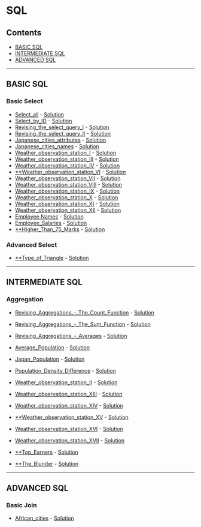 # SQL
## Contents
<!--* [Advanced Join](#Advanced-Join)
* [Advanced Select](#Advanced-Select)
* [Aggregation](#Aggregation)
* [Alternative Select](#Alternative-Select)
* [Basic Join](#Basic-Join)-->
* [BASIC SQL](#BASIC-SQL)
* [INTERMEDIATE SQL](#INTERMEDIATE-SQL)
* [ADVANCED SQL](#ADVANCED-SQL)
<!--
___
### Advanced Join
* [Placements](pdf/placements.pdf) - [Solution](sql/Placements.sql)
* [Symmetric_Pairs](pdf/symmetric-pairs.pdf) - [Solution](sql/Symmetric_Pairs.sql)


___
### Alternative Select
* [Draw_the_Triangle1](pdf/draw-the-triangle-1.pdf) - [Solution](sql/Draw_the_Triangle1.sql)
* [Draw_the_Triangle2](pdf/draw-the-triangle-2.pdf) - [Solution](sql/Draw_the_Triangle2.sql)
-->
___
## BASIC SQL


### Basic Select
* [Select_all](pdf/select-all-sql.pdf) - [Solution](SQL/select_all.sql)
* [Select_by_ID](pdf/select-by-id.pdf) - [Solution](SQL/select_by_id.sql)
* [Revising_the_select_query_I](pdf/revising-the-select-query.pdf) - [Solution](SQL/revising_the_select_query.sql)
* [Revising_the_select_query_II](pdf/revising-the-select-query-2.pdf) - [Solution](SQL/revising_the_select_query_II.sql)
* [Japanese_cities_attributes](pdf/japanese-cities-attributes.pdf) - [Solution](SQL/japanese_cities_attributes.sql)
* [Japanese_cities_names](pdf/japanese-cities-name.pdf) - [Solution](SQL/japanese_cities_names.sql)
* [Weather_observation_station_I](pdf/weather-observation-station-1.pdf) - [Solution](SQL/weather_observation_station_I.sql)
* [Weather_observation_station_III](pdf/weather-observation-station-3.pdf) - [Solution](SQL/weather_observation_station_III.sql)
* [Weather_observation_station_IV](pdf/weather-observation-station-4.pdf) - [Solution](SQL/weather_observation_station_IV.sql)
* [**Weather_observation_station_VI](pdf/weather-observation-station-6.pdf) - [Solution](SQL/Weather_observation_station_VI.sql)
* [Weather_observation_station_VII](pdf/weather-observation-station-7.pdf) - [Solution](SQL/Weather_observation_station_VII.sql)
* [Weather_observation_station_VIII](pdf/weather-observation-station-8.pdf) - [Solution](SQL/Weather_observation_station_VIII.sql)
* [Weather_observation_station_IX](pdf/weather-observation-station-9.pdf) - [Solution](SQL/Weather_observation_station_IX.sql)
* [Weather_observation_station_X](pdf/weather-observation-station-10.pdf) - [Solution](SQL/Weather_observation_station_X.sql)
* [Weather_observation_station_XI](pdf/weather-observation-station-11.pdf) - [Solution](SQL/Weather_observation_station_XI.sql)
* [Weather_observation_station_XII](pdf/weather-observation-station-12.pdf) - [Solution](SQL/Weather_observation_station_XII.sql)
* [Employee Names](pdf/name-of-employees.pdf) - [Solution](SQL/Name_of_employees.sql)
* [Employee_Salaries](pdf/salary-of-employees.pdf) - [Solution](SQL/Employee_salaries.sql)
* [**Higher_Than_75_Marks](pdf/more-than-75-marks.pdf) - [Solution](SQL/Higher_than_75_marks.sql)


### Advanced Select
* [**Type_of_Triangle](pdf/what-type-of-triangle.pdf) - [Solution](SQL/Type_of_triangle.sql)
___
## INTERMEDIATE SQL


### Aggregation
* [Revising_Aggregations_-_The_Count_Function](pdf/revising-aggregations-the-count-function.pdf) - [Solution](SQL/Revising_aggregations_-_the_count_function.sql)
* [Revising_Aggregations_-_The_Sum_Function](pdf/revising-aggregations-sum.pdf) - [Solution](SQL/Revising_aggregations_-_sum.sql)
* [Revising_Aggregations_-_Averages](pdf/revising-aggregations-the-average-function.pdf) - [Solution](SQL/Revising_aggregations_-_averages.sql)
* [Average_Population](pdf/average-population.pdf) - [Solution](SQL/Average_population.sql)
* [Japan_Population](pdf/japan-population.pdf) - [Solution](SQL/Japan_population.sql)
* [Population_Density_Difference](pdf/population-density-difference.pdf) - [Solution](SQL/Population_density_difference.sql)

* [Weather_observation_station_II](pdf/weather-observation-station-2.pdf) - [Solution](SQL/Weather_observation_station_II.sql)
* [Weather_observation_station_XIII](pdf/weather-observation-station-13.pdf) - [Solution](SQL/Weather_observation_station_XIII.sql)
* [Weather_observation_station_XIV](pdf/weather-observation-station-14.pdf) - [Solution](SQL/Weather_observation_station_XIV.sql)
* [**Weather_observation_station_XV](pdf/weather-observation-station-15.pdf) - [Solution](SQL/Weather_observation_station_XV.sql)
* [Weather_observation_station_XVI](pdf/weather-observation-station-16.pdf) - [Solution](SQL/Weather_observation_station_XVI.sql)
* [Weather_observation_station_XVII](pdf/weather-observation-station-17.pdf) - [Solution](SQL/Weather_observation_station_XVII.sql)
* [**Top_Earners](pdf/earnings-of-employees.pdf) - [Solution](SQL/Top_earners.sql)
* [**The_Blunder](pdf/the-blunder.pdf) - [Solution](SQL/The_blunder.sql) 


<!--
* [Weather_observation_station_V](pdf/weather-observation-station-5.pdf) - [Solution](sql/Weather_observation_station_V.sql)

___






* [Weather_observation_station_XVIII](pdf/weather-observation-station-18.pdf) - [Solution](sql/Weather_observation_station_XVIII.sql)
* [Weather_observation_station_XIX](pdf/weather-observation-station-19.pdf) - [Solution](sql/Weather_observation_station_XIX.sql)
* [Weather_observation_station_XX](pdf/weather-observation-station-20.pdf) - [Solution](sql/Weather_observation_station_XX.sql)

-->
___
## ADVANCED SQL

### Basic Join
* [African_cities](pdf/african-cities.pdf) - [Solution](SQL/African_cities.sql)






<!--
___

* [Average_population_of_each_continent](pdf/average-population-of-each-continent.pdf) - [Solution](sql/Average_population_of_each_continent.sql)
* [Challenges](pdf/challenges.pdf) - [Solution](sql/Challenges.sql)
* [Contest_Leaderboard](pdf/contest-leaderboard.pdf) - [Solution](sql/Contest_Leaderboard.sql)
* [Ollivanders_Inventory](pdf/harry-potter-and-wands.pdf) - [Solution](sql/Ollivanders_Inventory.sql)
* [Population_census](pdf/asian-population.pdf) - [Solution](sql/Population_census.sql)
* [The_Competitors](pdf/full-score.pdf) - [Solution](sql/Top_Competitors.sql)
* [The_Report](pdf/the-report.pdf) - [Solution](sql/The_Report.sql)

-->